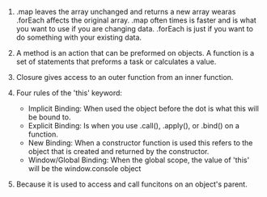 <!-- ## Task 2: Comprehension Questions
Answer the following questions to the best of your ability. You can exercise your Googling skills and use training kit.  Open up the [Answers.md](Answers.md) file and record your responses there.

1. Describe the biggest difference between `.forEach` & `.map`.
2. What is the difference between a function and a method?
3. What is closure?
4. Describe the four rules of the 'this' keyword.
5. Why do we need super() in an extended class? -->

1. .map leaves the array unchanged and returns a new array wearas .forEach affects the original array. 
.map often times is faster and is what you want to use if you are changing data.
.forEach is just if you want to do something with your existing data.

2. A method is an action that can be preformed on objects. A function is a set of statements that preforms a task or calculates a value. 

3. Closure gives access to an outer function from an inner function. 

4. Four rules of the 'this' keyword:
    - Implicit Binding: When used the object before the dot is what this will be bound to.
    - Explicit Binding: Is when you use .call(), .apply(), or .bind() on a function.
    - New Binding: When a constructor function is used this refers to the object that is created and returned by the constructor.
    - Window/Global Binding: When the global scope, the value of 'this' will be the window.console object

5. Because it is used to access and call funcitons on an object's parent.